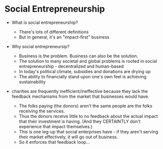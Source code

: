 # Social Entrepreneurship

* What is social entrepreneurship?
  * There's lots of different definitions
  * But in general, it's an "impact-first" business
  
* Why social entrepreneursip?
  * Business is the problem.  Business can also be the solution.
  * The solution to many societal and global problems is rooted in social entrepreneurship - decentralized and human-based
  * In today's political climate, subsidies and donations are drying up
  * The ability to financially stand upon one's own feel is achieving sustainability
  
* charities are frequently inefficient/ineffective because they lack the feedback mechanisms from the market that businesses would have.
  * The folks paying (the donors) aren't the same people are the folks receiving the services.
  * Thus the donors receive little to no feedback about the actual impact that their investment is having. (And they CERTAINTLY don't experience that impact themselves.)
  * This is one leg-up that social enterprises have - if they aren't serving their market effectively, it will go out of business.
  * So it enforces that feedback loop... 
